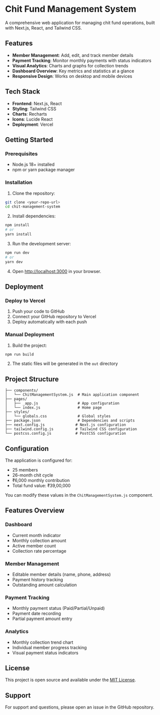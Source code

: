 # Chit Fund Management System

A comprehensive web application for managing chit fund operations, built with Next.js, React, and Tailwind CSS.

## Features

- **Member Management**: Add, edit, and track member details
- **Payment Tracking**: Monitor monthly payments with status indicators
- **Visual Analytics**: Charts and graphs for collection trends
- **Dashboard Overview**: Key metrics and statistics at a glance
- **Responsive Design**: Works on desktop and mobile devices

## Tech Stack

- **Frontend**: Next.js, React
- **Styling**: Tailwind CSS
- **Charts**: Recharts
- **Icons**: Lucide React
- **Deployment**: Vercel

## Getting Started

### Prerequisites

- Node.js 18+ installed
- npm or yarn package manager

### Installation

1. Clone the repository:
```bash
git clone <your-repo-url>
cd chit-management-system
```

2. Install dependencies:
```bash
npm install
# or
yarn install
```

3. Run the development server:
```bash
npm run dev
# or
yarn dev
```

4. Open [http://localhost:3000](http://localhost:3000) in your browser.

## Deployment

### Deploy to Vercel

1. Push your code to GitHub
2. Connect your GitHub repository to Vercel
3. Deploy automatically with each push

### Manual Deployment

1. Build the project:
```bash
npm run build
```

2. The static files will be generated in the `out` directory

## Project Structure

```
├── components/
│   └── ChitManagementSystem.js  # Main application component
├── pages/
│   ├── _app.js                  # App configuration
│   └── index.js                 # Home page
├── styles/
│   └── globals.css              # Global styles
├── package.json                 # Dependencies and scripts
├── next.config.js              # Next.js configuration
├── tailwind.config.js          # Tailwind CSS configuration
└── postcss.config.js           # PostCSS configuration
```

## Configuration

The application is configured for:
- 25 members
- 26-month chit cycle
- ₹6,000 monthly contribution
- Total fund value: ₹39,00,000

You can modify these values in the `ChitManagementSystem.js` component.

## Features Overview

### Dashboard
- Current month indicator
- Monthly collection amount
- Active member count
- Collection rate percentage

### Member Management
- Editable member details (name, phone, address)
- Payment history tracking
- Outstanding amount calculation

### Payment Tracking
- Monthly payment status (Paid/Partial/Unpaid)
- Payment date recording
- Partial payment amount entry

### Analytics
- Monthly collection trend chart
- Individual member progress tracking
- Visual payment status indicators

## License

This project is open source and available under the [MIT License](LICENSE).

## Support

For support and questions, please open an issue in the GitHub repository.
